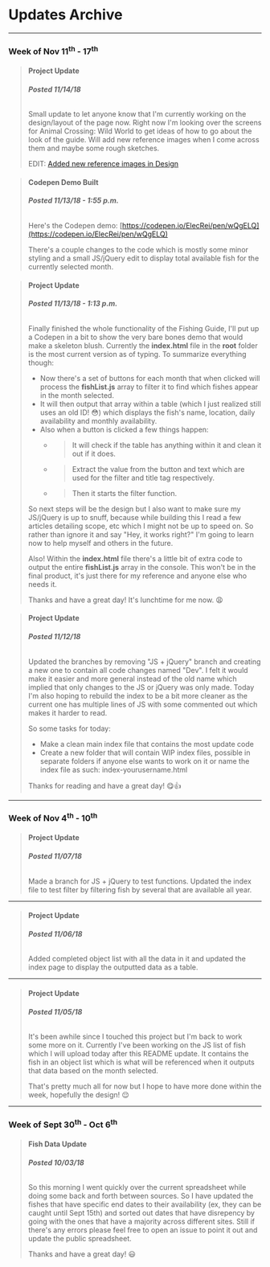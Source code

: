 # Updates Archive

---

### Week of Nov 11<sup>th</sup> - 17<sup>th</sup>

> #### Project Update
> ###### **Posted 11/14/18**
> 
> Small update to let anyone know that I'm currently working on the design/layout of the page now. Right now I'm looking over the screens for Animal Crossing: Wild World to get ideas of how to go about the look of the guide. Will add new reference images when I come across them and maybe some rough sketches.
> 
> EDIT: [Added new reference images in Design](https://github.com/ElecRei/WildWorld-Fishing-Guide/tree/Design/source/reference%20images)

> #### Codepen Demo Built
> ###### **Posted 11/13/18 - 1:55 p.m.**
> 
> Here's the Codepen demo: [https://codepen.io/ElecRei/pen/wQgELQ](https://codepen.io/ElecRei/pen/wQgELQ)
> 
> There's a couple changes to the code which is mostly some minor styling and a small JS/jQuery edit to display total available fish for the currently selected month.

> #### Project Update
> ###### **Posted 11/13/18 - 1:13 p.m.**
> 
> Finally finished the whole functionality of the Fishing Guide, I'll put up a Codepen in a bit to show the very bare bones demo that would make a skeleton blush. Currently the **index.html** file in the **root** folder is the most current version as of typing. To summarize everything though:
> 
> * Now there's a set of buttons for each month that when clicked will process the **fishList.js** array to filter it to find which fishes appear in the month selected.
> * It will then output that array within a table (which I just realized still uses an old ID! :flushed:) which displays the fish's name, location, daily availability and monthly availability.
> * Also when a button is clicked a few things happen:
>    * > It will check if the table has anything within it and clean it out if it does.
>    * > Extract the value from the button and text which are used for the filter and title tag respectively.
>    * > Then it starts the filter function.
>    
> So next steps will be the design but I also want to make sure my JS/jQuery is up to snuff, because while building this I read a few articles detailing scope, etc which I might not be up to speed on. So rather than ignore it and say "Hey, it works right?" I'm going to learn now to help myself and others in the future.
> 
> Also! Within the **index.html** file there's a little bit of extra code to output the entire **fishList.js** array in the console. This won't be in the final product, it's just there for my reference and anyone else who needs it.
> 
> Thanks and have a great day! It's lunchtime for me now. :weary:

> #### Project Update
> ###### **Posted 11/12/18**
> 
> Updated the branches by removing "JS + jQuery" branch and creating a new one to contain all code changes named "Dev". I felt it would make it easier and more general instead of the old name which implied that only changes to the JS or jQuery was only made. Today I'm also hoping to rebuild the index to be a bit more cleaner as the current one has multiple lines of JS with some commented out which makes it harder to read.
> 
> So some tasks for today:
> 
> * Make a clean main index file that contains the most update code
> * Create a new folder that will contain WIP index files, possible in separate folders if anyone else wants to work on it or name the index file as such: index-yourusername.html
> 
> Thanks for reading and have a great day! :yum::+1:

---

### Week of Nov 4<sup>th</sup> - 10<sup>th</sup>

> #### Project Update
> ###### **Posted 11/07/18**
> 
> Made a branch for JS + jQuery to test functions. Updated the index file to test filter by filtering fish by several that are available all year.

<hr>

> #### Project Update
> ###### **Posted 11/06/18**
> 
> Added completed object list with all the data in it and updated the index page to display the outputted data as a table.

<hr>

> #### Project Update
> ###### **Posted 11/05/18**
> 
> It's been awhile since I touched this project but I'm back to work some more on it. Currently I've been working on the JS list of fish which I will upload today after this README update. It contains the fish in an object list which is what will be referenced when it outputs that data based on the month selected.
> 
> That's pretty much all for now but I hope to have more done within the week, hopefully the design! :relieved:

---

### Week of Sept 30<sup>th</sup> - Oct 6<sup>th</sup>  

> #### Fish Data Update
> ###### **Posted 10/03/18**
> 
> So this morning I went quickly over the current spreadsheet while doing some back and forth between sources. So I have updated the fishes that have specific end dates to their availability (ex, they can be caught until Sept 15th) and sorted out dates that have disrepency by going with the ones that have a majority across different sites. Still if there's any errors please feel free to open an issue to point it out and update the public spreadsheet.
> 
> Thanks and have a great day! :smiley:
